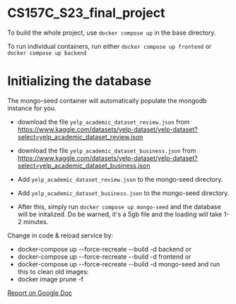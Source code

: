 # CS157C_S23_final_project

To build the whole project, use `docker compose up` in the base directory. 

To run individual containers, run either `docker compose up frontend` or `docker compose up backend`

# Initializing the database

The mongo-seed container will automatically populate the mongodb instance for you.

- download the file `yelp_academic_dataset_review.json` from https://www.kaggle.com/datasets/yelp-dataset/yelp-dataset?select=yelp_academic_dataset_review.json

- download the file `yelp_academic_dataset_business.json` from https://www.kaggle.com/datasets/yelp-dataset/yelp-dataset?select=yelp_academic_dataset_business.json

- Add `yelp_academic_dataset_review.json` to the mongo-seed directory. 

- Add `yelp_academic_dataset_business.json` to the mongo-seed directory.

- After this, simply run `docker compose up mongo-seed` and the database will be initalized. Do be warned, it's a 5gb file and the loading will take 1-2 minutes.

Change in code & reload service by:
- docker-compose up --force-recreate --build -d backend
or
- docker-compose up --force-recreate --build -d frontend
or 
- docker-compose up --force-recreate --build -d mongo-seed
and run this to clean old images:
- docker image prune -f


[Report on Google Doc](https://docs.google.com/document/d/17gdmrSls8qi8XwBnr2FxYBRLcjbqvjcUfUfsx5EISfE/)
